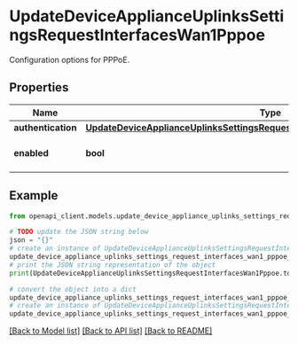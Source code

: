 # UpdateDeviceApplianceUplinksSettingsRequestInterfacesWan1Pppoe

Configuration options for PPPoE.

## Properties

Name | Type | Description | Notes
------------ | ------------- | ------------- | -------------
**authentication** | [**UpdateDeviceApplianceUplinksSettingsRequestInterfacesWan1PppoeAuthentication**](UpdateDeviceApplianceUplinksSettingsRequestInterfacesWan1PppoeAuthentication.md) |  | [optional] 
**enabled** | **bool** | Whether PPPoE is enabled. | [optional] 

## Example

```python
from openapi_client.models.update_device_appliance_uplinks_settings_request_interfaces_wan1_pppoe import UpdateDeviceApplianceUplinksSettingsRequestInterfacesWan1Pppoe

# TODO update the JSON string below
json = "{}"
# create an instance of UpdateDeviceApplianceUplinksSettingsRequestInterfacesWan1Pppoe from a JSON string
update_device_appliance_uplinks_settings_request_interfaces_wan1_pppoe_instance = UpdateDeviceApplianceUplinksSettingsRequestInterfacesWan1Pppoe.from_json(json)
# print the JSON string representation of the object
print(UpdateDeviceApplianceUplinksSettingsRequestInterfacesWan1Pppoe.to_json())

# convert the object into a dict
update_device_appliance_uplinks_settings_request_interfaces_wan1_pppoe_dict = update_device_appliance_uplinks_settings_request_interfaces_wan1_pppoe_instance.to_dict()
# create an instance of UpdateDeviceApplianceUplinksSettingsRequestInterfacesWan1Pppoe from a dict
update_device_appliance_uplinks_settings_request_interfaces_wan1_pppoe_from_dict = UpdateDeviceApplianceUplinksSettingsRequestInterfacesWan1Pppoe.from_dict(update_device_appliance_uplinks_settings_request_interfaces_wan1_pppoe_dict)
```
[[Back to Model list]](../README.md#documentation-for-models) [[Back to API list]](../README.md#documentation-for-api-endpoints) [[Back to README]](../README.md)


